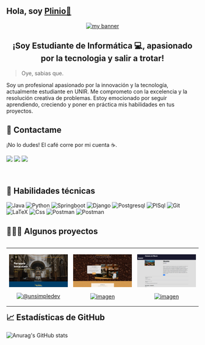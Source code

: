 <h2> Hola, soy <a href="https://www.linkedin.com/in/plinio-isidro-mosquera/" target="blank" rel="noreferrer"> Plinio🤚 </h2>

<p align="center">
  <a href="https://www.linkedin.com/in/plinio-isidro-mosquera/" target="blank" rel="noreferrer"><img src="https://github.com/MosqueraP/MosqueraP/assets/100236783/696d1dec-4fa5-40e3-9712-c148b0564d67" alt="my banner"></a>
</p>
<h2 align="center"> ¡Soy Estudiante de Informática 💻, apasionado por la tecnologia y salir a trotar! </h2>

> Oye, sabias que.

Soy un profesional apasionado por la innovación y la tecnología, actualmente estudiante en UNIR. Me comprometo con la excelencia y la resolución creativa de problemas. Estoy emocionado por seguir aprendiendo, creciendo y poner en práctica mis habilidades en tus proyectos.

<!-- contacto -->

  ## 📩 Contactame
  ¡No lo dudes! El café corre por mi cuenta ☕.
  <p align="left" >
  <a href="mailto:mcplinio.15@gmail.com?Subject=I%20want%20propose%20you%20something" target="blank" rel="noreferrer"><img src="https://user-images.githubusercontent.com/48330849/172060688-5e1bf6ca-7bb9-43a2-b202-001170434946.png"  width="45"></a>
  <a href="https://www.linkedin.com/in/plinio-isidro-mosquera/" target="_blank" rel="noreferrer"><img src="https://user-images.githubusercontent.com/48330849/172059761-c87c0437-c1b5-4e33-8d3e-e00adf4afc57.png"  width="45"></a>      
  <a href="https://www.linkedin.com/in/plinio-isidro-mosquera/" target="_blank" rel="noreferrer"><img src="https://raw.githubusercontent.com/rahulbanerjee26/githubAboutMeGenerator/main/icons/portfolio.png"  width="45"></a>    
</p><br>

<!-- habilidades tectnica -->
## 💼 Habilidades técnicas
![Java](https://img.shields.io/badge/java-%23ED8B00.svg?style=for-the-badge&logo=java&logoColor=white)
![Python](https://img.shields.io/badge/python-3670A0?style=for-the-badge&logo=python&logoColor=ffdd54)
![Springboot](https://img.shields.io/badge/Spring_Boot-F2F4F9?style=for-the-badge&logo=spring-boot)
![Django](https://img.shields.io/badge/Django-092E20?style=for-the-badge&logo=django&logoColor=green)
![Postgresql](https://img.shields.io/badge/PostgreSQL-316192?style=for-the-badge&logo=postgresql&logoColor=white)
![PlSql](https://img.shields.io/badge/PLSQL-F80000?style=for-the-badge&logo=oracle&logoColor=black)
![Git](https://img.shields.io/badge/git-%23F05033.svg?style=for-the-badge&logo=git&logoColor=white)
![LaTeX](https://img.shields.io/badge/latex-%23008080.svg?style=for-the-badge&logo=latex&logoColor=white)
![Css](https://img.shields.io/badge/CSS3-1572B6?style=for-the-badge&logo=css3&logoColor=white)
![Postman](https://img.shields.io/badge/HTML5-E34F26?style=for-the-badge&logo=html5&logoColor=white)
![Postman](https://img.shields.io/badge/Postman-FF6C37?style=for-the-badge&logo=Postman&logoColor=white)



<!-- algunos proyectos -->
<div id="proyectos">
<h2 >👨🏻‍💻 Algunos proyectos</h2>

<table align="left" >
<tr border="none">
  <td width="25%" align="center">
    <p align="center">
     <a href="#" title="Go to Source">
        <img align="center" width=100% src="assets/parroquia.png"   alt="imagen" /></a>
      </p>
    <p align="center">
      <a href="#" target="blank"><img align="center" src="https://img.shields.io/badge/GitHub-100000?style=for-the-badge&logo=github&logoColor=white" alt="@unsimpledev" /></a>
    </p>       
</td>
<td width="25%" align="center">
    <p align="center">
     <a href="#" title="Go to Source">
        <img align="center" width=100% src="assets/Cafetiera.png"   alt="imagen" /></a>
      </p>
    <p align="center">
      <a href="#" target="blank"><img align="center" src="https://img.shields.io/badge/GitHub-100000?style=for-the-badge&logo=github&logoColor=white" alt="imagen" /></a>
    </p>       
</td>
  
  <td width="25%" align="center">
    <p align="center">
     <a href="https://github.com/MosqueraP" title="Go to Source">
        <img align="center" width=100% src="assets/Ciudades.png"   alt="imagen" /></a>
      </p>
    <p align="center">
        <!-- <a href="https://youtu.be/py31Y1Ku4Es" target="blank"><img align="center" src="https://img.shields.io/badge/YouTube-FF0000?style=for-the-badge&logo=youtube&logoColor=white" alt="@unsimpledev"  /></a> -->
      <a href="https://github.com/MosqueraP" target="blank"><img align="center" src="https://img.shields.io/badge/GitHub-100000?style=for-the-badge&logo=github&logoColor=white" alt="imagen" /></a>
    </p>       
</td>
  
</tr>
</table>

<!-- Estadisticas GitHub -->
## 📈 Estadísticas de GitHub
![Anurag's GitHub stats](https://github-readme-stats.vercel.app/api?username=MosqueraP&show_icons=true&theme=tokyonight)

